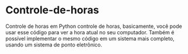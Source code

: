 # Controle-de-horas
Controle de horas em Python controle de horas, basicamente, você pode usar esse código para ver a hora atual no seu computador. Também é possível implementar o mesmo código em um sistema mais completo, usando um sistema de ponto eletrônico.
